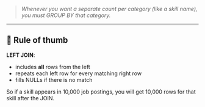> *Whenever you want a separate count per category (like a skill name), you must GROUP BY that category.*

---

## 🔑 Rule of thumb

**LEFT JOIN**:

- includes **all** rows from the left
- repeats each left row for every matching right row
- fills NULLs if there is no match

So if a skill appears in 10,000 job postings, you will get 10,000 rows for that skill after the JOIN.